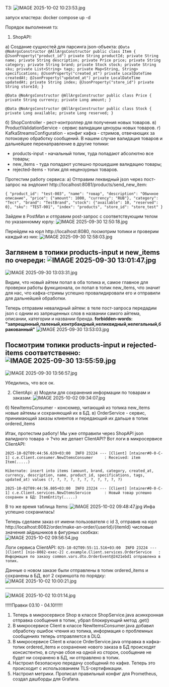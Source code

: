 ТЗ: 
![IMAGE 2025-10-02 10:23:53.jpg](screenshots/IMAGE%202025-10-02%2010%3A23%3A53.jpg)

запуск кластера: docker compose up -d

Порядок выполнения тз:

1) ShopAPI:

а) Создание сущностей для парсинга json-объекта:
`@Data
@NoArgsConstructor
@AllArgsConstructor
public class Item {
    @JsonProperty("product_id")
    private String productId;
    private String name;
    private String description;
    private Price price;
    private String category;
    private String brand;
    private Stock stock;
    private String sku;
    private List<String> tags;
    private Map<String, String> specifications;
    @JsonProperty("created_at")
    private LocalDateTime createdAt;
    @JsonProperty("updated_at")
    private LocalDateTime updatedAt;
    private String index;
    @JsonProperty("store_id")
    private String storeId;
}`

`@Data
@NoArgsConstructor
@AllArgsConstructor
public class Price {
    private String currency;
    private Long amount;
}`

`@Data
@NoArgsConstructor
@AllArgsConstructor
public class Stock {
    private Long available;
    private Long reserved;
}`

б) ShopController - рест-контроллер для получения новых товаров.
в) ProductValidationService - сервис валидации цензуры новых товаров.
г) KafkaStreamsConfiguration - конфиг кафка - стримов, отвечающих за потоковую обработку сообщений. В нашем случае валидация товаров
и дальнейшее перенаправление в другие топики:
- products-input - начальный топик, туда попадают абсолютно все товары;
- new_items - туда попадают успешно прошедшие валидацию товары;
- rejected-items - топик для нецензурных товаров.

Протестим работу сервиса:
а) Отправим леквидный json через пост-запрос на эндпоинт http://localhost:8081/products/send_new_item:

`{
"product_id": "test-003",
"name": "товар",
"description": "Обычное описание",
"price": {"amount": 1000, "currency": "RUB"},
"category": "Тест",
"brand": "TestBrand",
"stock": {"available": 10, "reserved": 0},
"sku": "TEST-001",
"index": "products",
"store_id": "store_test"
}`

Зайдем в PostMan и отправим post-запрос с соответствующим телом по указанномму юрлу:
![IMAGE 2025-09-30 12:50:18.jpg](screenshots/IMAGE%202025-09-30%2012%3A50%3A18.jpg)

Перейдем на юрл http://localhost:8080, посмотрим топики и проверим каждый из них:
![IMAGE 2025-09-30 12:58:03.jpg](screenshots/IMAGE%202025-09-30%2012%3A58%3A03.jpg)

Заглянем в топики products-input и new_items по очереди:
![IMAGE 2025-09-30 13:01:47.jpg](screenshots/IMAGE%202025-09-30%2013%3A01%3A47.jpg)
-------------------------------------------------------------------------------------------
![IMAGE 2025-09-30 13:03:31.jpg](screenshots/IMAGE%202025-09-30%2013%3A03%3A31.jpg)

Видим, что новый айтем попал в оба топика и, самое главное для проверки работы функционала, он попал в топик
new_items, что значит для нас, что кафка-стримы успешно провалидировали его и отправили для дальнейшей обработки.

Теперь отправим невалидный айтем:
в теле пост-запроса передадим json с одним из запрещенных слов в названии самого айтема, описании, категории и названии бренда.
**forbidden-words: "запрещенный,паленый,контрбандный,неликвидный,нелегальный,бракованный"**
![IMAGE 2025-09-30 13:53:03.jpg](screenshots/IMAGE%202025-09-30%2013%3A53%3A03.jpg)

Посмотрим топики products-input и rejected-items соответственно:
![IMAGE 2025-09-30 13:55:59.jpg](screenshots/IMAGE%202025-09-30%2013%3A55%3A59.jpg)
-------------------------------------------------------------------------------------------
![IMAGE 2025-09-30 13:56:57.jpg](screenshots/IMAGE%202025-09-30%2013%3A56%3A57.jpg)

Убедились, что все ок.

2) ClientApi:
a) Модели для сохранения информации по товарам и заказам:
![IMAGE 2025-10-02 09:34:07.jpg](screenshots/IMAGE%202025-10-02%2009%3A34%3A07.jpg)

б) NewItemsConsumer - консюмер, читающий из топика new_items новые айтемы и сохраняющий их в БД.
в) OrderService - сервис, принимающий заказы клиентов и передающий их дальше в топик ordered_items

Итак, протестим работу!
Мы уже отправили через ShopAPI json валидного товара -> ?что же делает ClientAPI?
Вот логи в микросервисе ClientAPI:

`2025-10-02T09:44:56.639+03:00  INFO 23224 --- [Client] [ntainer#0-0-C-1] c.e.Client.consumer.NewItemsConsumer     : Received: item Item(.....)`

`Hibernate:
insert
into
items
(amount, brand, category, created_at, currency, description, name, product_id, specifications, tags, updated_at)
values
(?, ?, ?, ?, ?, ?, ?, ?, ?, ?, ?)`

`2025-10-02T09:44:56.805+03:00  INFO 23224 --- [Client] [ntainer#0-0-C-1] c.e.Client.services.NewItemsService      : Новый товар успешно сохранен в БД: ItemEntity(.....)`

В то же время таблица Items:
![IMAGE 2025-10-02 09:48:47.jpg](screenshots/IMAGE%202025-10-02%2009%3A48%3A47.jpg)
Инфа успешно сохранилась!

Теперь сделаем заказ от имени пользователя с id 3, отправив на юрл http://localhost:8082/order/make-an-order/{userId}/{itemId} 
числовые значения айдишников в фигурных скобках:
![IMAGE 2025-10-02 09:56:54.jpg](screenshots/IMAGE%202025-10-02%2009%3A56%3A54.jpg)

Логи сервиса ClientAPI:
`025-10-02T09:55:11.516+03:00  INFO 23224 --- [Client] [nio-8082-exec-2] c.example.Client.services.OrderService   : Информация по заказу common.vars.dto.OrderEvent@2421ebd1 отправлена в топик.`

Данные о новом заказе были отправлены в топик ordered_items и сохранены в БД, вот 2 скриншота по порядку:
![IMAGE 2025-10-02 10:00:21.jpg](screenshots/IMAGE%202025-10-02%2010%3A00%3A21.jpg)
_____________________________________________________________________________________________________________________________________________
![IMAGE 2025-10-02 10:01:14.jpg](screenshots/IMAGE%202025-10-02%2010%3A01%3A14.jpg)



!!!!!Правки 03.10 - 04.10!!!!!!
1) Теперь в микросервисе Shop в классе ShopService.java асинхронная отправка сообщения в топик, убрал блокирующий метод .get()
2) В микросервисе Client в классе NewItemsConsumer.java добавил обработку ошибок чтения из топика, информация о проблемных сообщениях теперь 
отправляется в DLQ.
3) В микросервисе Client в классе OrderService.java отправка в кафка-топик ordered_items и сохранение нового заказа в БД происходят
консистентно, в случае сбоя на одной из сторон, сообщение не будет ни сохранено в БД, ни отправлено в топик.
4) Настроил безопасную передачу сообщений по кафке. Теперь это происходит с использованием TLS-сертификации.
5) Настроил метрики. Прописал правильный конфиг для Prometheus, создал дашборды для Grafana.


